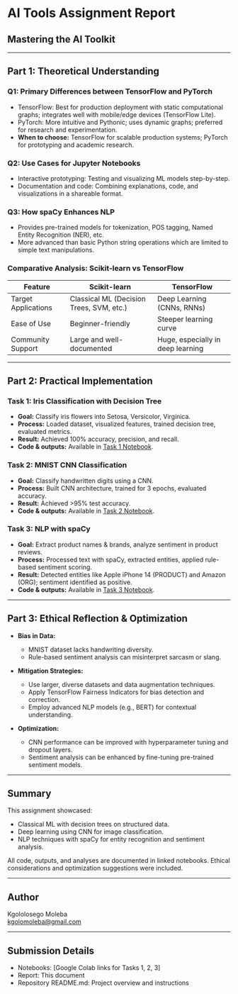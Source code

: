 # AI Tools Assignment Report  
## Mastering the AI Toolkit  

---

## Part 1: Theoretical Understanding  

### Q1: Primary Differences between TensorFlow and PyTorch  
- TensorFlow: Best for production deployment with static computational graphs; integrates well with mobile/edge devices (TensorFlow Lite).  
- PyTorch: More intuitive and Pythonic; uses dynamic graphs; preferred for research and experimentation.  
- **When to choose:** TensorFlow for scalable production systems; PyTorch for prototyping and academic research.

### Q2: Use Cases for Jupyter Notebooks  
- Interactive prototyping: Testing and visualizing ML models step-by-step.  
- Documentation and code: Combining explanations, code, and visualizations in a shareable format.

### Q3: How spaCy Enhances NLP  
- Provides pre-trained models for tokenization, POS tagging, Named Entity Recognition (NER), etc.  
- More advanced than basic Python string operations which are limited to simple text manipulations.

### Comparative Analysis: Scikit-learn vs TensorFlow  

| Feature            | Scikit-learn                             | TensorFlow                      |
|--------------------|----------------------------------------|--------------------------------|
| Target Applications | Classical ML (Decision Trees, SVM, etc.) | Deep Learning (CNNs, RNNs)       |
| Ease of Use        | Beginner-friendly                        | Steeper learning curve          |
| Community Support  | Large and well-documented                | Huge, especially in deep learning |

---

## Part 2: Practical Implementation  

### Task 1: Iris Classification with Decision Tree  
- **Goal:** Classify iris flowers into Setosa, Versicolor, Virginica.  
- **Process:** Loaded dataset, visualized features, trained decision tree, evaluated metrics.  
- **Result:** Achieved 100% accuracy, precision, and recall.  
- **Code & outputs:** Available in [Task 1 Notebook](YOUR_COLAB_LINK_HERE).

### Task 2: MNIST CNN Classification  
- **Goal:** Classify handwritten digits using a CNN.  
- **Process:** Built CNN architecture, trained for 3 epochs, evaluated accuracy.  
- **Result:** Achieved >95% test accuracy.  
- **Code & outputs:** Available in [Task 2 Notebook](YOUR_COLAB_LINK_HERE).

### Task 3: NLP with spaCy  
- **Goal:** Extract product names & brands, analyze sentiment in product reviews.  
- **Process:** Processed text with spaCy, extracted entities, applied rule-based sentiment scoring.  
- **Result:** Detected entities like Apple iPhone 14 (PRODUCT) and Amazon (ORG); sentiment identified as positive.  
- **Code & outputs:** Available in [Task 3 Notebook](YOUR_COLAB_LINK_HERE).

---

## Part 3: Ethical Reflection & Optimization  

- **Bias in Data:**  
  - MNIST dataset lacks handwriting diversity.  
  - Rule-based sentiment analysis can misinterpret sarcasm or slang.  

- **Mitigation Strategies:**  
  - Use larger, diverse datasets and data augmentation techniques.  
  - Apply TensorFlow Fairness Indicators for bias detection and correction.  
  - Employ advanced NLP models (e.g., BERT) for contextual understanding.  

- **Optimization:**  
  - CNN performance can be improved with hyperparameter tuning and dropout layers.  
  - Sentiment analysis can be enhanced by fine-tuning pre-trained sentiment models.

---

## Summary  

This assignment showcased:  
- Classical ML with decision trees on structured data.  
- Deep learning using CNN for image classification.  
- NLP techniques with spaCy for entity recognition and sentiment analysis.  

All code, outputs, and analyses are documented in linked notebooks. Ethical considerations and optimization suggestions were included.

---

## Author  
Kgololosego Moleba  
kgolomoleba@gmail.com  

---

## Submission Details  
- Notebooks: [Google Colab links for Tasks 1, 2, 3]  
- Report: This document  
- Repository README.md: Project overview and instructions  
